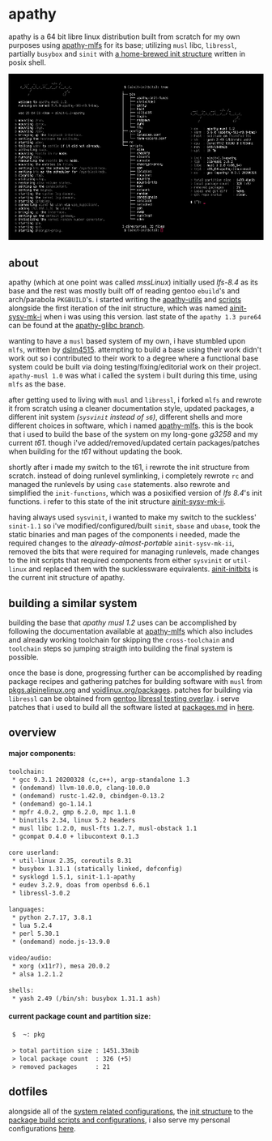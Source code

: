 # apathy
apathy is a 64 bit libre linux distribution built from scratch for my own purposes using [apathy-mlfs](https://github.com/mssx86/apathy-mlfs) for its base; utilizing `musl` libc, `libressl`, partially `busybox` and `sinit` with [a home-brewed init structure](https://github.com/mssx86/apathy/tree/apathy-musl/ainit-initbits) written in posix shell.

<p align="center"><img src="https://raw.githubusercontent.com/mssx86/apathy/apathy-musl/assets/asset.png"></p>

## about
apathy (which at one point was called *mssLinux*) initially used *lfs-8.4* as its base and the rest was mostly built off of reading gentoo `ebuild`'s and arch/parabola `PKGBUILD`'s. i started writing the [apathy-utils](https://github.com/mssx86/apathy/tree/apathy-musl/apathy-utils) and [scripts](https://github.com/mssx86/apathy/tree/apathy-musl/directories/personal/home/mss/.config/scripts) alongside the first iteration of the init structure, which was named [ainit-sysv-mk-i](https://github.com/mssx86/apathy/tree/apathy-musl/misc/ainit-sysv/ainit-sysv-mk-i) when i was using this version. last state of the `apathy 1.3 pure64` can be found at the [apathy-glibc branch](https://github.com/mssx86/apathy/tree/apathy-glibc).

wanting to have a `musl` based system of my own, i have stumbled upon `mlfs`, written by [dslm4515](https://github.com/dslm4515). attempting to build a base using their work didn't work out so i contributed to their work to a degree where a functional base system could be built via doing testing/fixing/editorial work on their project. `apathy-musl 1.0` was what i called the system i built during this time, using `mlfs` as the base.

after getting used to living with `musl` and `libressl`, i forked `mlfs` and rewrote it from scratch using a cleaner documentation style, updated packages, a different init system *(`sysvinit` instead of `s6`)*, different shells and more different choices in software, which i named [apathy-mlfs](https://github.com/mssx86/apathy-mlfs). this is the book that i used to build the base of the system on my long-gone *g3258* and my current *t61*. though i've added/removed/updated certain packages/patches when building for the *t61* without updating the book.

shortly after i made my switch to the t61, i rewrote the init structure from scratch. instead of doing runlevel symlinking, i completely rewrote `rc` and managed the runlevels by using `case` statements. also rewrote and simplified the `init-functions`, which was a posixified version of *lfs 8.4*'s init functions. i refer to this state of the init structure [ainit-sysv-mk-ii](https://github.com/mssx86/apathy/tree/apathy-musl/misc/ainit-sysv/ainit-sysv-mk-ii).

having always used `sysvinit`, i wanted to make my switch to the suckless' `sinit-1.1` so i've modified/configured/built `sinit`, `sbase` and `ubase`, took the static binaries and man pages of the components i needed, made the required changes to the *already-almost-portable* `ainit-sysv-mk-ii`, removed the bits that were required for managing runlevels, made changes to the init scripts that required components from either `sysvinit` or `util-linux` and replaced them with the sucklessware equivalents. [ainit-initbits](https://github.com/mssx86/apathy/tree/apathy-musl/ainit-initbits) is the current init structure of apathy.

## building a similar system
building the base that *apathy musl 1.2* uses can be accomplished by following the documentation available at [apathy-mlfs](https://github.com/mssx86/apathy-mlfs) which also includes and already working toolchain for skipping the `cross-toolchain` and `toolchain` steps so jumping straigth into building the final system is possible.

once the base is done, progressing further can be accomplished by reading package recipes and gathering patches for building software with `musl` from [pkgs.alpinelinux.org](https://pkgs.alpinelinux.org/packages?name=&branch=edge&arch=x86_64) and [voidlinux.org/packages](https://voidlinux.org/packages/). patches for building via `libressl` can be obtained from [gentoo libressl testing overlay](https://github.com/gentoo/libressl). i serve patches that i used to build all the software listed at [packages.md](https://github.com/mssx86/apathy/blob/apathy-musl/pkg-management/packages.md) in [here](https://github.com/mssx86/apathy/tree/apathy-musl/pkg-management/patches).


## overview
#### major components:
```
toolchain:
 * gcc 9.3.1 20200328 (c,c++), argp-standalone 1.3
 * (ondemand) llvm-10.0.0, clang-10.0.0
 * (ondemand) rustc-1.42.0, cbindgen-0.13.2
 * (ondemand) go-1.14.1
 * mpfr 4.0.2, gmp 6.2.0, mpc 1.1.0
 * binutils 2.34, linux 5.2 headers
 * musl libc 1.2.0, musl-fts 1.2.7, musl-obstack 1.1
 * gcompat 0.4.0 + libucontext 0.1.3

core userland:
 * util-linux 2.35, coreutils 8.31
 * busybox 1.31.1 (statically linked, defconfig)
 * sysklogd 1.5.1, sinit-1.1-apathy
 * eudev 3.2.9, doas from openbsd 6.6.1
 * libressl-3.0.2

languages:
 * python 2.7.17, 3.8.1
 * lua 5.2.4
 * perl 5.30.1
 * (ondemand) node.js-13.9.0

video/audio:
 * xorg (x11r7), mesa 20.0.2
 * alsa 1.2.1.2

shells:
 * yash 2.49 (/bin/sh: busybox 1.31.1 ash)
```

#### current package count and partition size:
```
 $  ~: pkg

 > total partition size : 1451.33mib
 > local package count  : 326 (+5)
 > removed packages     : 21
```

## dotfiles
alongside all of the [system related configurations](https://github.com/mssx86/apathy/tree/apathy-musl/directories/system/etc), the [init structure](https://github.com/mssx86/apathy/tree/apathy-musl/init-scripts) to the [package build scripts and configurations](https://github.com/mssx86/apathy/tree/apathy-musl/pkg-management), i also serve my personal configurations [here](https://github.com/mssx86/apathy/tree/apathy-musl/directories/personal/home/mss).
